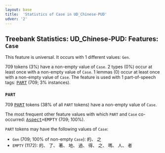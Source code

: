 ```yaml
---
layout: base
title:  'Statistics of Case in UD_Chinese-PUD'
udver: '2'
---
```


## Treebank Statistics: UD_Chinese-PUD: Features: `Case`

This feature is universal.
It occurs with 1 different values: `Gen`.

709 tokens (3%) have a non-empty value of `Case`.
2 types (0%) occur at least once with a non-empty value of `Case`.
1 lemmas (0) occur at least once with a non-empty value of `Case`.
The feature is used with 1 part-of-speech tags: <tt><a href="zh_pud-pos-PART.html">PART</a></tt> (709; 3% instances).

### `PART`

709 <tt><a href="zh_pud-pos-PART.html">PART</a></tt> tokens (38% of all `PART` tokens) have a non-empty value of `Case`.

The most frequent other feature values with which `PART` and `Case` co-occurred: <tt><a href="zh_pud-feat-Aspect.html">Aspect</a></tt><tt>=EMPTY</tt> (709; 100%).

`PART` tokens may have the following values of `Case`:

* `Gen` (709; 100% of non-empty `Case`): 的、 之
* `EMPTY` (1172): 的、 了、 著、 地、 過、 得、 之、 嗎、 人、 者

